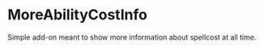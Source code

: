 MoreAbilityCostInfo
===================

Simple add-on meant to show more information about spellcost at all time.
